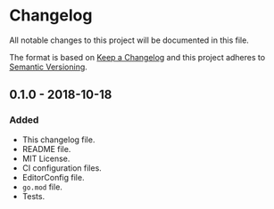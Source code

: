 # Changelog
All notable changes to this project will be documented in this file.

The format is based on [Keep a Changelog](http://keepachangelog.com/en/1.0.0/)
and this project adheres to [Semantic Versioning](http://semver.org/spec/v2.0.0.html).

## 0.1.0 - 2018-10-18
### Added
- This changelog file.
- README file.
- MIT License.
- CI configuration files.
- EditorConfig file.
- `go.mod` file.
- Tests.
